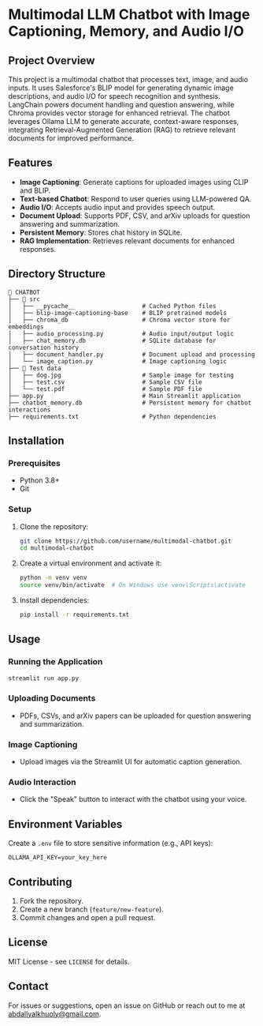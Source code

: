 # Multimodal LLM Chatbot with Image Captioning, Memory, and Audio I/O

## Project Overview
This project is a multimodal chatbot that processes text, image, and audio inputs. It uses Salesforce's BLIP model for generating dynamic image descriptions, and audio I/O for speech recognition and synthesis. LangChain powers document handling and question answering, while Chroma provides vector storage for enhanced retrieval. The chatbot leverages Ollama LLM to generate accurate, context-aware responses, integrating Retrieval-Augmented Generation (RAG) to retrieve relevant documents for improved performance.

## Features
- **Image Captioning**: Generate captions for uploaded images using CLIP and BLIP.
- **Text-based Chatbot**: Respond to user queries using LLM-powered QA.
- **Audio I/O**: Accepts audio input and provides speech output.
- **Document Upload**: Supports PDF, CSV, and arXiv uploads for question answering and summarization.
- **Persistent Memory**: Stores chat history in SQLite.
- **RAG Implementation**: Retrieves relevant documents for enhanced responses.

## Directory Structure
```
📂 CHATBOT
├── 📂 src
│   ├── __pycache__                   # Cached Python files
│   ├── blip-image-captioning-base    # BLIP pretrained models
│   ├── chroma_db                     # Chroma vector store for embeddings
│   ├── audio_processing.py           # Audio input/output logic
│   ├── chat_memory.db                # SQLite database for conversation history
│   ├── document_handler.py           # Document upload and processing
│   └── image_caption.py              # Image captioning logic
├── 📂 Test data
│   ├── dog.jpg                       # Sample image for testing
│   ├── test.csv                      # Sample CSV file
│   └── test.pdf                      # Sample PDF file
├── app.py                            # Main Streamlit application
├── chatbot_memory.db                 # Persistent memory for chatbot interactions
├── requirements.txt                  # Python dependencies
```

## Installation

### Prerequisites
- Python 3.8+
- Git

### Setup
1. Clone the repository:
   ```bash
   git clone https://github.com/username/multimodal-chatbot.git
   cd multimodal-chatbot
   ```
2. Create a virtual environment and activate it:
   ```bash
   python -m venv venv
   source venv/bin/activate  # On Windows use venv\Scripts\activate
   ```
3. Install dependencies:
   ```bash
   pip install -r requirements.txt
   ```

## Usage

### Running the Application
```bash
streamlit run app.py
```

### Uploading Documents
- PDFs, CSVs, and arXiv papers can be uploaded for question answering and summarization.

### Image Captioning
- Upload images via the Streamlit UI for automatic caption generation.

### Audio Interaction
- Click the "Speak" button to interact with the chatbot using your voice.

## Environment Variables
Create a `.env` file to store sensitive information (e.g., API keys):
```env
OLLAMA_API_KEY=your_key_here
```

## Contributing
1. Fork the repository.
2. Create a new branch (`feature/new-feature`).
3. Commit changes and open a pull request.

## License
MIT License - see `LICENSE` for details.

## Contact
For issues or suggestions, open an issue on GitHub or reach out to me at [abdallyalkhuoly@gmail.com](abdallyalkhuoly@gmail.com).


